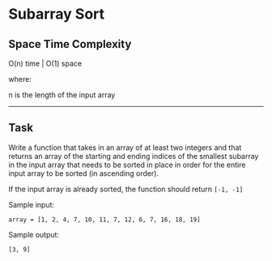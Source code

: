 # Subarray Sort

## Space Time Complexity

O(n) time | O(1) space

where:

n is the length of the input array

---

## Task

Write a function that takes in an array of at least two integers and that returns an array of the starting and ending indices of the smallest subarray in the input array that needs to be sorted in place in order for the entire input array to be sorted (in ascending order).

If the input array is already sorted, the function should return `[-1, -1]`

Sample input:

```
array = [1, 2, 4, 7, 10, 11, 7, 12, 6, 7, 16, 18, 19]
```

Sample output:

```
[3, 9]
```
